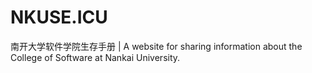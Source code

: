 # NKUSE.ICU
南开大学软件学院生存手册 | A website for sharing information about the College of Software at Nankai University.
